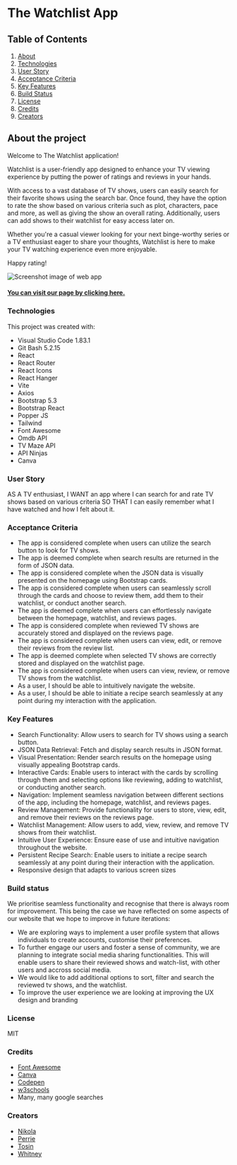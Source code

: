 # The Watchlist App

## Table of Contents

1. [About](#about-the-project)
2. [Technologies](#technologies)
3. [User Story](#user-story)
4. [Acceptance Criteria](#acceptance-criteria)
5. [Key Features](#key-features)
6. [Build Status](#build-status)
7. [License](#license)
8. [Credits](#credits)
9. [Creators](#creators)

## About the project

Welcome to The Watchlist application!

Watchlist is a user-friendly app designed to enhance your TV viewing experience by putting the power of ratings and reviews in your hands.

With access to a vast database of TV shows, users can easily search for their favorite shows using the search bar. Once found, they have the option to rate the show based on various criteria such as plot, characters, pace and more, as well as giving the show an overall rating. Additionally, users can add shows to their watchlist for easy access later on.

Whether you're a casual viewer looking for your next binge-worthy series or a TV enthusiast eager to share your thoughts, Watchlist is here to make your TV watching experience even more enjoyable.

Happy rating!

![Screenshot image of web app](/assets/)

#### [You can visit our page by clicking here.]()

### Technologies

This project was created with:

- Visual Studio Code 1.83.1
- Git Bash 5.2.15
- React
- React Router
- React Icons
- React Hanger
- Vite
- Axios
- Bootstrap 5.3
- Bootstrap React
- Popper JS
- Tailwind
- Font Awesome
- Omdb API
- TV Maze API
- API Ninjas
- Canva

### User Story

AS A TV enthusiast, I WANT an app where I can search for and rate TV shows based on various criteria SO THAT I can easily remember what I have watched and how I felt about it.

### Acceptance Criteria

- The app is considered complete when users can utilize the search button to look for TV shows.
- The app is deemed complete when search results are returned in the form of JSON data.
- The app is considered complete when the JSON data is visually presented on the homepage using Bootstrap cards.
- The app is considered complete when users can seamlessly scroll through the cards and choose to review them, add them to their watchlist, or conduct another search.
- The app is deemed complete when users can effortlessly navigate between the homepage, watchlist, and reviews pages.
- The app is considered complete when reviewed TV shows are accurately stored and displayed on the reviews page.
- The app is considered complete when users can view, edit, or remove their reviews from the review list.
- The app is deemed complete when selected TV shows are correctly stored and displayed on the watchlist page.
- The app is considered complete when users can view, review, or remove TV shows from the watchlist.
- As a user, I should be able to intuitively navigate the website.
- As a user, I should be able to initiate a recipe search seamlessly at any point during my interaction with the application.

### Key Features

- Search Functionality: Allow users to search for TV shows using a search button.
- JSON Data Retrieval: Fetch and display search results in JSON format.
- Visual Presentation: Render search results on the homepage using visually appealing Bootstrap cards.
- Interactive Cards: Enable users to interact with the cards by scrolling through them and selecting options like reviewing, adding to watchlist, or conducting another search.
- Navigation: Implement seamless navigation between different sections of the app, including the homepage, watchlist, and reviews pages.
- Review Management: Provide functionality for users to store, view, edit, and remove their reviews on the reviews page.
- Watchlist Management: Allow users to add, view, review, and remove TV shows from their watchlist.
- Intuitive User Experience: Ensure ease of use and intuitive navigation throughout the website.
- Persistent Recipe Search: Enable users to initiate a recipe search seamlessly at any point during their interaction with the application.
- Responsive design that adapts to various screen sizes

### Build status

We prioritise seamless functionality and recognise that there is always room for improvement. This being the case we have reflected on some aspects of our website that we hope to improve in future iterations:

- We are exploring ways to implement a user profile system that allows individuals to create accounts, customise their preferences.
- To further engage our users and foster a sense of community, we are planning to integrate social media sharing functionalities. This will enable users to share their reviewed shows and watch-list, with other users and accross social media.
- We would like to add additional options to sort, filter and search the reviewed tv shows, and the watchlist.
- To improve the user experience we are looking at improving the UX design and branding

### License

MIT

### Credits

- [Font Awesome](https://fontawesome.com/)
- [Canva](https://canva.com/)
- [Codepen](https://codepen.io/)
- [w3schools](https://www.w3schools.com/)
- Many, many google searches

### Creators

- [Nikola](https://github.com/Nikola84ca)
- [Perrie](https://github.com/RedPez)
- [Tosin](https://github.com/tosin1691)
- [Whitney](https://github.com/Whit-Williams)
